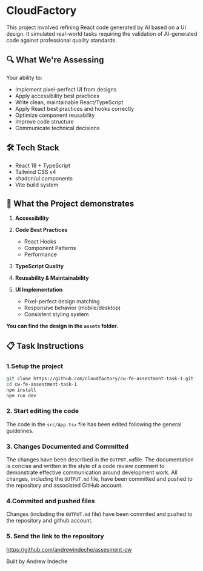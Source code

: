 # CloudFactory

This project involved refining React code generated by AI based on a UI design. It simulated real-world tasks requiring the validation of AI-generated code against professional quality standards.

## 🔍 What We're Assessing

Your ability to:

- Implement pixel-perfect UI from designs
- Apply accessibility best practices
- Write clean, maintainable React/TypeScript
- Apply React best practices and hooks correctly
- Optimize component reusability
- Improve code structure
- Communicate technical decisions

## 🛠️ Tech Stack

- React 18 + TypeScript
- Tailwind CSS v4
- shadcn/ui components
- Vite build system

## 📐 What the Project demonstrates

1. **Accessibility**
2. **Code Best Practices**
   - React Hooks
   - Component Patterns
   - Performance

3. **TypeScript Quality**

4. **Reusability & Maintainability**

5. **UI Implementation**
   - Pixel-perfect design matching
   - Responsive behavior (mobile/desktop)
   - Consistent styling system

**You can find the design in the `assets` folder.**

## 📋 Task Instructions

### 1.Setup the project

```bash
git clone https://github.com/cloudfactory/cw-fe-assestment-task-1.git
cd cw-fe-assestment-task-1
npm install
npm run dev
```

### 2. Start editing the code

The code in the `src/App.tsx` file has been edited following the general guidelines.

### 3. Changes Documented and Committed

The changes have been described in the `OUTPUT.md`file. The documentation is concise and written in the style of a code review comment to demonstrate effective communication around development work.
All changes, including the `OUTPUT.md` file, have been committed and pushed to the repository and associated GitHub account.

### 4.Commited and pushed files

Changes (including the `OUTPUT.md` file) have been commited and pushed to the repository and github account.

### 5. Send the link to the repository

https://github.com/andrewindeche/assesment-cw

Built by Andrew Indeche
